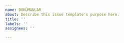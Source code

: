 ```yaml
---
name: DOKÜMANLAR
about: Describe this issue template's purpose here.
title: ''
labels: ''
assignees: ''

---
```



